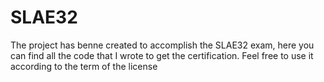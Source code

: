 # SLAE32
The project has benne created to accomplish the SLAE32 exam, here you can find all the code that I wrote to get the certification. Feel free to use it according to the term of the license
